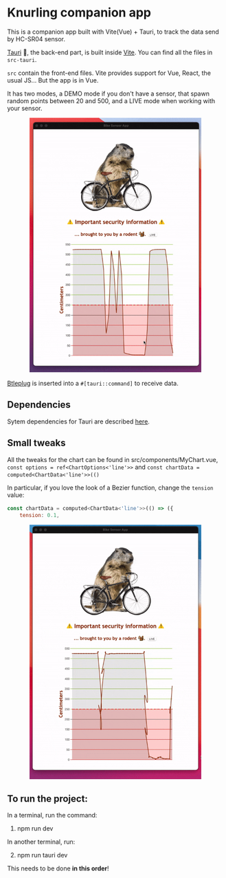 # Knurling companion app

This is a companion app built with Vite(Vue) + Tauri, to track the data send by HC-SR04 sensor.

[Tauri](https://tauri.studio/en/) 🐂, the back-end part, is built inside [Vite](https://vitejs.dev/). You can find all the files in `src-tauri`.

`src` contain the front-end files. Vite provides support for Vue, React, the usual JS... But the app is in Vue.


It has two modes, a DEMO mode if you don't have a sensor, that spawn random points between 20 and 500, and a LIVE mode when working with your sensor.


<p align="center">
    <img src=./demo_live.gif width="400"/>
</p>

[Btleplug](https://docs.rs/btleplug/0.8.0/btleplug/) is inserted into a `#[tauri::command]` to receive data. 
## Dependencies

Sytem dependencies for Tauri are described [here](https://tauri.studio/en/docs/getting-started/intro).

## Small tweaks

All the tweaks for the chart can be found in src/components/MyChart.vue, 
`const options = ref<ChartOptions<'line'>>` and `const chartData = computed<ChartData<'line'>>(()`

In particular, if you love the look of a Bezier function, change the `tension` value:

```javascript
const chartData = computed<ChartData<'line'>>(() => ({
    tension: 0.1,
```
<p align="center">
    <img src=./bezier_demo.gif width="400"/>
</p>

## To run the project:

In a terminal, run the command:
1. npm run dev

In another terminal, run:

2. npm run tauri dev

This needs to be done **in this order**!
